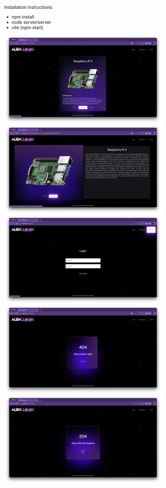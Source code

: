 Installation instructions:
* npm install
* node server/server
* vite (npm start)


![catalog.png](src%2Fimages%2Fscreenshots%2Fcatalog.png)
![details.png](src%2Fimages%2Fscreenshots%2Fdetails.png)
![login.png](src%2Fimages%2Fscreenshots%2Flogin.png)
![404.png](src%2Fimages%2Fscreenshots%2F404.png)
![204.png](src%2Fimages%2Fscreenshots%2F204.png)